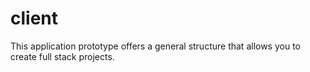# client
This application prototype offers a general structure that allows you to create full stack projects.


